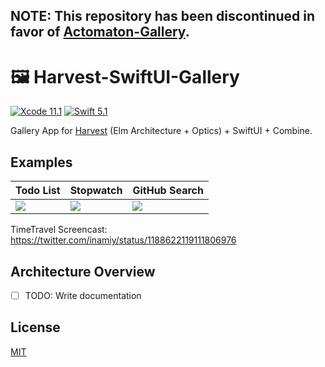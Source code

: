 ## NOTE: This repository has been discontinued in favor of [Actomaton-Gallery](https://github.com/inamiy/Actomaton-Gallery).

# 🖼 Harvest-SwiftUI-Gallery

[![Xcode 11.1](https://img.shields.io/badge/xcode-11.1-blue.svg?style=flat)](https://developer.apple.com/download/release/) [![Swift 5.1](https://img.shields.io/badge/swift-5.1-orange.svg?style=flat)](https://swift.org/download/)

Gallery App for [Harvest](https://github.com/inamiy/Harvest) (Elm Architecture + Optics) + SwiftUI + Combine.

## Examples

 Todo List | Stopwatch | GitHub Search
 ---|----|----
![](https://user-images.githubusercontent.com/138476/67172750-84ae5500-f3f7-11e9-95b5-9ea054d784eb.png) | ![](https://user-images.githubusercontent.com/138476/67172753-86781880-f3f7-11e9-892a-5699d2c5383e.png) | ![](https://user-images.githubusercontent.com/138476/67172754-86781880-f3f7-11e9-85b1-621895dd1ce4.png)

TimeTravel Screencast: https://twitter.com/inamiy/status/1188622119111806976

## Architecture Overview

- [ ] TODO: Write documentation

## License

[MIT](LICENSE)
